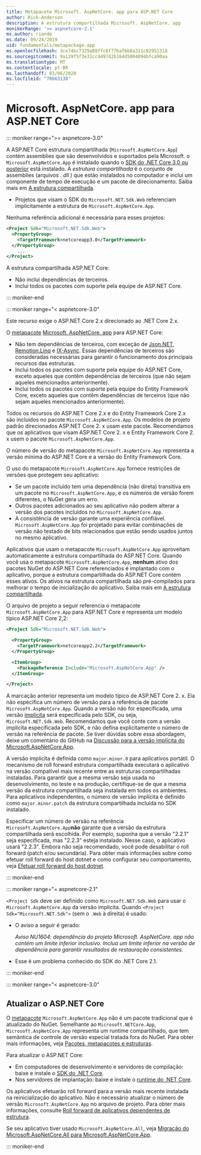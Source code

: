 ```yaml
---
title: Metapacote Microsoft. AspNetCore. app para ASP.NET Core
author: Rick-Anderson
description: A estrutura compartilhada Microsoft. AspNetCore. app
monikerRange: '>= aspnetcore-2.1'
ms.author: riande
ms.date: 09/24/2019
uid: fundamentals/metapackage-app
ms.openlocfilehash: 3ce74bc7329a88ffc6f77baf6b8a311c02951318
ms.sourcegitcommit: 9a129f5f3e31cc449742b164d5004894bfca90aa
ms.translationtype: MT
ms.contentlocale: pt-BR
ms.lasthandoff: 03/06/2020
ms.locfileid: "78663138"
---
```

# <a name="microsoftaspnetcoreapp-for-aspnet-core"></a>Microsoft. AspNetCore. app para ASP.NET Core

::: moniker range=">= aspnetcore-3.0"

 A ASP.NET Core estrutura compartilhada (`Microsoft.AspNetCore.App`) contém assemblies que são desenvolvidos e suportados pela Microsoft. o `Microsoft.AspNetCore.App` é instalado quando o [SDK do .NET Core 3,0 ou posterior](https://dotnet.microsoft.com/download/dotnet-core/3.0) está instalado. A *estrutura compartilhada* é o conjunto de assemblies (arquivos *. dll* ) que estão instalados no computador e inclui um componente de tempo de execução e um pacote de direcionamento. Saiba mais em [A estrutura compartilhada](https://natemcmaster.com/blog/2018/08/29/netcore-primitives-2/).

* Projetos que visam o SDK do `Microsoft.NET.Sdk.Web` referenciam implicitamente a estrutura de `Microsoft.AspNetCore.App`.

Nenhuma referência adicional é necessária para esses projetos:

```xml
<Project Sdk="Microsoft.NET.Sdk.Web">
  <PropertyGroup>
    <TargetFramework>netcoreapp3.0</TargetFramework>
  </PropertyGroup>
    ...
</Project>
```

A estrutura compartilhada ASP.NET Core:

* Não inclui dependências de terceiros.
* Inclui todos os pacotes com suporte pela equipe de ASP.NET Core.

::: moniker-end

::: moniker range="< aspnetcore-3.0"

Este recurso exige o ASP.NET Core 2.x direcionado ao .NET Core 2.x.

O [metapacote](/dotnet/core/packages#metapackages) [Microsoft. AspNetCore. app](https://www.nuget.org/packages/Microsoft.AspNetCore.App) para ASP.NET Core:

* Não tem dependências de terceiros, com exceção de [Json.NET](https://www.nuget.org/packages/Newtonsoft.Json/), [Remotion.Linq](https://www.nuget.org/packages/Remotion.Linq/) e [IX-Async](https://www.nuget.org/packages/System.Interactive.Async/). Essas dependências de terceiros são consideradas necessárias para garantir o funcionamento dos principais recursos das estruturas.
* Inclui todos os pacotes com suporte pela equipe do ASP.NET Core, exceto aqueles que contêm dependências de terceiros (que não sejam aqueles mencionados anteriormente).
* Inclui todos os pacotes com suporte pela equipe do Entity Framework Core, exceto aqueles que contêm dependências de terceiros (que não sejam aqueles mencionados anteriormente).

Todos os recursos do ASP.NET Core 2.x e do Entity Framework Core 2.x são incluídos no pacote `Microsoft.AspNetCore.App`. Os modelos de projeto padrão direcionados ASP.NET Core 2. x usam este pacote. Recomendamos que os aplicativos que visam ASP.NET Core 2. x e Entity Framework Core 2. x usem o pacote `Microsoft.AspNetCore.App`.

O número de versão do metapacote `Microsoft.AspNetCore.App` representa a versão mínima do ASP.NET Core e a versão do Entity Framework Core.

O uso do metapacote `Microsoft.AspNetCore.App` fornece restrições de versões que protegem seu aplicativo:

* Se um pacote incluído tem uma dependência (não direta) transitiva em um pacote no `Microsoft.AspNetCore.App`, e os números de versão forem diferentes, o NuGet gera um erro.
* Outros pacotes adicionados ao seu aplicativo não podem alterar a versão dos pacotes incluídos no `Microsoft.AspNetCore.App`.
* A consistência de versão garante uma experiência confiável. `Microsoft.AspNetCore.App` foi projetado para evitar combinações de versão não testado de bits relacionados que estão sendo usados juntos no mesmo aplicativo.

Aplicativos que usam o metapacote `Microsoft.AspNetCore.App` aproveitam automaticamente a estrutura compartilhada do ASP.NET Core. Quando você usa o metapacote `Microsoft.AspNetCore.App`, **nenhum** ativo dos pacotes NuGet do ASP.NET Core referenciados é implantado com o aplicativo, porque a estrutura compartilhada do ASP.NET Core contém esses ativos. Os ativos na estrutura compartilhada são pré-compilados para melhorar o tempo de inicialização do aplicativo. Saiba mais em [A estrutura compartilhada](https://natemcmaster.com/blog/2018/08/29/netcore-primitives-2/).

O arquivo de projeto a seguir referencia o metapacote `Microsoft.AspNetCore.App` para ASP.NET Core e representa um modelo típico ASP.NET Core 2,2:

```xml
<Project Sdk="Microsoft.NET.Sdk.Web">

  <PropertyGroup>
    <TargetFramework>netcoreapp2.2</TargetFramework>
  </PropertyGroup>

  <ItemGroup>
    <PackageReference Include="Microsoft.AspNetCore.App" />
  </ItemGroup>

</Project>
```

A marcação anterior representa um modelo típico de ASP.NET Core 2. x. Ela não especifica um número de versão para a referência de pacote `Microsoft.AspNetCore.App`. Quando a versão não for especificada, uma versão [implícita](https://github.com/dotnet/core/blob/master/release-notes/1.0/sdk/1.0-rc3-implicit-package-refs.md) será especificada pelo SDK, ou seja, `Microsoft.NET.Sdk.Web`. Recomendamos que você conte com a versão implícita especificada pelo SDK, e não defina explicitamente o número de versão na referência de pacote. Se tiver dúvidas sobre essa abordagem, deixe um comentário do GitHub na [Discussão para a versão implícita do Microsoft.AspNetCore.App](https://github.com/dotnet/AspNetCore.Docs/issues/6430).

A versão implícita é definida como `major.minor.0` para aplicativos portátil. O mecanismo de roll forward estrutura compartilhada executará o aplicativo na versão compatível mais recente entre as estruturas compartilhadas instaladas. Para garantir que a mesma versão seja usada no desenvolvimento, no teste e na produção, certifique-se de que a mesma versão da estrutura compartilhada seja instalada em todos os ambientes. Para aplicativos independentes, o número de versão implícita é definido como `major.minor.patch` da estrutura compartilhada incluída no SDK instalado.

Especificar um número de versão na referência `Microsoft.AspNetCore.App`**não** garante que a versão da estrutura compartilhada será escolhida. Por exemplo, suponha que a versão "2.2.1" seja especificada, mas "2.2.3" esteja instalado. Nesse caso, o aplicativo usará "2.2.3". Embora não seja recomendado, você pode desabilitar o roll forward (patch e/ou secundária). Para obter mais informações sobre como efetuar roll forward do host dotnet e como configurar seu comportamento, veja [Efetuar roll forward do host dotnet](https://github.com/dotnet/core-setup/blob/master/Documentation/design-docs/roll-forward-on-no-candidate-fx.md).

::: moniker-end

::: moniker range="= aspnetcore-2.1"

`<Project Sdk` deve ser definido como `Microsoft.NET.Sdk.Web` para usar o `Microsoft.AspNetCore.App` da versão implícita. Quando `<Project Sdk="Microsoft.NET.Sdk">` (sem o `.Web` à direita) é usado:

* O aviso a seguir é gerado:

  *Aviso NU1604: dependência do projeto Microsoft. AspNetCore. app não contém um limite inferior inclusivo. Inclua um limite inferior na versão de dependência para garantir resultados de restauração consistentes.*

* Esse é um problema conhecido do SDK do .NET Core 2.1.

::: moniker-end

::: moniker range="< aspnetcore-3.0"

<a name="update"></a>

## <a name="update-aspnet-core"></a>Atualizar o ASP.NET Core

O [metapacote](/dotnet/core/packages#metapackages) `Microsoft.AspNetCore.App` não é um pacote tradicional que é atualizado do NuGet. Semelhante ao `Microsoft.NETCore.App`, `Microsoft.AspNetCore.App` representa um runtime compartilhado, que tem semântica de controle de versão especial tratada fora do NuGet. Para obter mais informações, veja [Pacotes, metapacotes e estruturas](/dotnet/core/packages).

Para atualizar o ASP.NET Core:

* Em computadores de desenvolvimento e servidores de compilação: baixe e instale o [SDK do .NET Core](https://www.microsoft.com/net/download).
* Nos servidores de implantação: baixe e instale o [runtime do .NET Core](https://www.microsoft.com/net/download).

 Os aplicativos efetuarão roll forward para a versão mais recente instalada na reinicialização do aplicativo. Não é necessário atualizar o número de versão `Microsoft.AspNetCore.App` no arquivo de projeto. Para obter mais informações, consulte [Roll forward de aplicativos dependentes de estrutura](/dotnet/core/versions/selection#framework-dependent-apps-roll-forward).

Se seu aplicativo tiver usado `Microsoft.AspNetCore.All`, veja [Migração do Microsoft.AspNetCore.All para Microsoft.AspNetCore.App](xref:fundamentals/metapackage#migrate).

::: moniker-end
